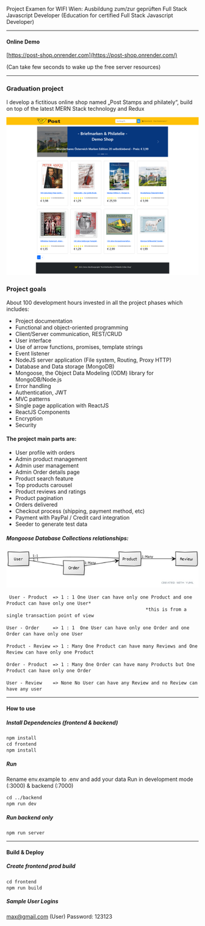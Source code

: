 Project Examen for WIFI Wien: Ausbildung zum/zur geprüften Full Stack Javascript Developer (Education for certified Full Stack Javascript Developer)

---

#### Online Demo

[https://post-shop.onrender.com](https://post-shop.onrender.com/)

(Can take few seconds to wake up the free server resources)

---

### Graduation project

I develop a fictitious online shop named „Post Stamps and philately“, build on top of the latest MERN Stack technology and Redux

![Post Stamps and philately!](./frontend/src/assets/PostOnlineShop.png 'Post Stamps and philately')

### Project goals

About 100 development hours invested in all the project phases which includes:

- Project documentation
- Functional and object-oriented programming
- Client/Server communication, REST/CRUD
- User interface
- Use of arrow functions, promises, template strings
- Event listener
- NodeJS server application (File system, Routing, Proxy HTTP)
- Database and Data storage (MongoDB)
- Mongoose, the Object Data Modeling (ODM) library for MongoDB/Node.js
- Error handling
- Authentication, JWT
- MVC patterns
- Single page application with ReactJS
- ReactJS Components
- Encryption
- Security

#### The project main parts are:

- User profile with orders
- Admin product management
- Admin user management
- Admin Order details page
- Product search feature
- Top products carousel
- Product reviews and ratings
- Product pagination
- Orders delivered
- Checkout process (shipping, payment method, etc)
- Payment with PayPal / Credit card integration
- Seeder to generate test data

##### Mongoose Database Collections relationships:

![Post Stamps and philately!](./frontend/src/assets/collections_relationship.jpg 'Post Stamps and philately')

```
 User - Product  => 1 : 1 One User can have only one Product and one Product can have only one User*
                                                   *this is from a single transaction point of view

User - Order     => 1 : 1  One User can have only one Order and one Order can have only one User

Product - Review => 1 : Many One Product can have many Reviews and One Review can have only one Product

Order - Product  => 1 : Many One Order can have many Products but One Product can have only one Order

User - Review    => None No User can have any Review and no Review can have any user
```

---

#### How to use

##### Install Dependencies (frontend & backend)

```
npm install
cd frontend
npm install
```

##### Run

Rename env.example to .env and add your data
Run in development mode (:3000) & backend (:7000)

```
cd ../backend
npm run dev
```

##### Run backend only

```
npm run server
```

---

#### Build & Deploy

##### Create frontend prod build

```
cd frontend
npm run build
```

##### Sample User Logins

max@gmail.com (User)
Password: 123123
